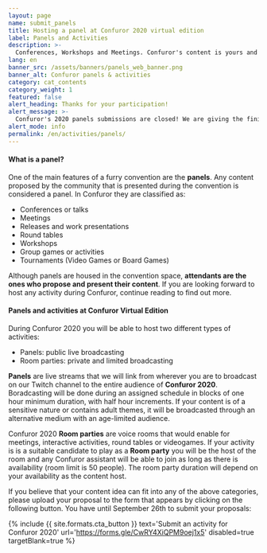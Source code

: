 ```yaml
---
layout: page
name: submit_panels
title: Hosting a panel at Confuror 2020 virtual edition
label: Panels and Activities
description: >-
  Conferences, Workshops and Meetings. Confuror's content is yours and we want you to be on stage.
lang: en
banner_src: /assets/banners/panels_web_banner.png
banner_alt: Confuror panels & activities
category: cat_contents
category_weight: 1
featured: false
alert_heading: Thanks for your participation!
alert_message: >-
  Confuror's 2020 panels submissions are closed! We are giving the finishing touches to our schedule. All submissions will be confirmed within the next few days.
alert_mode: info
permalink: /en/activities/panels/
---
```


#### What is a panel?

One of the main features of a furry convention are the **panels**. Any content proposed by the community that is presented during the convention is considered a panel. In Confuror they are classified as:

- Conferences or talks
- Meetings
- Releases and work presentations
- Round tables
- Workshops
- Group games or activities
- Tournaments (Video Games or Board Games)

Although panels are housed in the convention space, **attendants are the ones who propose and present their content**. If you are looking forward to host any activity during Confuror, continue reading to find out more.


#### Panels and activities at Confuror Virtual Edition

During Confuror 2020 you will be able to host two different types of activities:

- Panels: public live broadcasting
- Room parties: private and limited broadcasting

**Panels** are live streams that we will link from wherever you are to broadcast on our Twitch channel to the entire audience of **Confuror 2020**. Boradcasting will be done during an assigned schedule in blocks of one hour minimum duration, with half hour increments. If your content is of a sensitive nature or contains adult themes, it will be broadcasted through an alternative medium with an age-limited audience.

Confuror 2020 **Room parties** are voice rooms that would enable for meetings, interactive activities, round tables or videogames. If your activity is is a suitable candidate to play as a **Room party** you will be the host of the room and any Confuror assistant will be able to join as long as there is availability (room limit is 50 people). The room party duration will depend on your availability as the content host.

If you believe that your content idea can fit into any of the above categories, please upload your proposal to the form that appears by clicking on the following button. You have until September 26th to submit your proposals:

{%
  include {{ site.formats.cta_button }}
  text='Submit an activity for Confuror 2020'
  url='https://forms.gle/CwRY4XiQPM9oej1x5'
  disabled=true
  targetBlank=true
%}